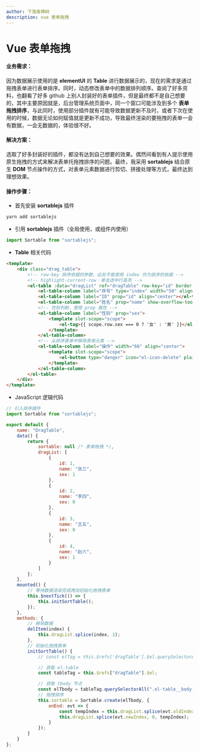 ```yaml
---
author: 下落香樟树
description: vue 表单拖拽
---
```


# Vue 表单拖拽

#### 业务需求：

因为数据展示使用的是 **elementUI** 的 **Table** 进行数据展示的，现在的需求是通过拖拽表单进行表单排序。同时，动态修改表单中的数据排列顺序。查阅了好多资料，也翻看了好多 github 上别人封装好的表单插件，但是最终都不是自己想要的，其中主要原因就是，后台管理系统页面中，同一个窗口可能涉及到多个 **表单拖拽排序**，与此同时，使用部分插件就有可能导致数据更新不及时，或者下次在使用的时候，数据无论如何赋值就是更新不成功，导致最终渲染的要拖拽的表单一会有数据，一会无数据的，体验很不好。

#### 解决方案：

选取了好多封装好的插件，都没有达到自己想要的效果。偶然间看到有人提示使用原生拖拽的方式来解决表单托拖拽排序的问题。最终，我采用 **sortablejs** 结合原生 **DOM** 节点操作的方式，对表单元素数据进行剪切、拼接处理等方式，最终达到理想效果。

#### 操作步骤：

-   首先安装 **sortablejs** 插件

```powershell title='安装插件'
yarn add sortablejs
```

-   引用 **sortablejs** 插件（全局使用，或组件内使用）

```javascript title='引入插件'
import Sortable from "sortablejs";
```

-   **Table** 相关代码

```html title='代码示例'
<template>
	<div class="drag_table">
		<!-- row-key 排序依据的参数，此处不能使用 index 作为排序的依据 -->
		<!-- highlight-current-row：单击选中行高亮 -->
		<el-table :data="dragList" ref="dragTable" row-key="id" border stripe highlight-current-row>
			<el-table-column label="序号" type="index" width="50" align="center"></el-table-column>
			<el-table-column label="ID" prop="id" align="center"></el-table-column>
			<el-table-column label="姓名" prop="name" show-overflow-tooltip></el-table-column>
			<!-- 性别判断，使用 prop 属性 -->
			<el-table-column label="性别" prop="sex">
				<template slot-scope="scope">
					<el-tag>{{ scope.row.sex === 0 ? '女' : '男' }}</el-tag>
				</template>
			</el-table-column>
			<!-- 从排序表单中移除表单元素 -->
			<el-table-column label="操作" width="66" align="center">
				<template slot-scope="scope">
					<el-button type="danger" icon="el-icon-delete" plain @click="delItem(scope.$index)">移除</el-button>
				</template>
			</el-table-column>
		</el-table>
	</div>
</template>
```

-   JavaScript 逻辑代码

```javascript title='逻辑代码'
// 引入排序插件
import Sortable from "sortablejs";

export default {
	name: "DragTable",
	data() {
		return {
			sortable: null /* 表单拖拽 */,
			dragList: [
				{
					id: 1,
					name: "张三",
					sex: 1
				},
				{
					id: 2,
					name: "李四",
					sex: 0
				},
				{
					id: 3,
					name: "王五",
					sex: 0
				},
				{
					id: 4,
					name: "赵六",
					sex: 1
				}
			]
		};
	},
	mounted() {
		// 等待数据渲染完成再加初始化拖拽表单
		this.$nextTick(() => {
			this.initSortTable();
		});
	},
	methods: {
		// 移除数据
		delItem(index) {
			this.dragList.splice(index, 1);
		},
		// 初始化拖拽表单
		initSortTable() {
			// const elTag = this.$refs['dragTable'].$el.querySelectorAll(".el-table__body-wrapper > table > tbody")[0];

			// 获取 el-table
			const tableTag = this.$refs["dragTable"].$el;

			// 获取 tbody 节点
			const elTbody = tableTag.querySelectorAll(".el-table__body-wrapper > table > tbody")[0];
			// 拖拽排序
			this.sortable = Sortable.create(elTbody, {
				onEnd: evt => {
					const tempIndex = this.dragList.splice(evt.oldIndex, 1)[0];
					this.dragList.splice(evt.newIndex, 0, tempIndex);
				}
			});
		}
	}
};
```
